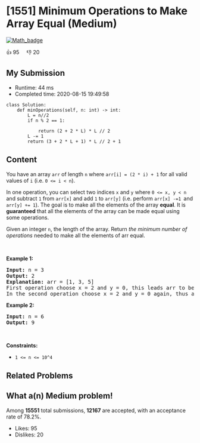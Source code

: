 # [1551] Minimum Operations to Make Array Equal (Medium)

[![Math_badge](https://img.shields.io/badge/topic-Math-green.svg)](https://leetcode.com/problems/minimum-operations-to-make-array-equal/) 

:+1: 95 &nbsp; &nbsp; :thumbsdown: 20

## My Submission

- Runtime: 44 ms
- Completed time: 2020-08-15 19:49:58

```python3
class Solution:
    def minOperations(self, n: int) -> int:
        L = n//2
        if n % 2 == 1:

            return (2 + 2 * L) * L // 2
        L -= 1
        return (3 + 2 * L + 1) * L // 2 + 1
```

## Content
<p>You have an array <code>arr</code> of length <code>n</code> where <code>arr[i] = (2 * i) + 1</code> for all valid values of <code>i</code> (i.e. <code>0 &lt;= i &lt; n</code>).</p>

<p>In one operation, you can select two indices <code>x</code>&nbsp;and <code>y</code> where <code>0 &lt;= x, y &lt; n</code> and subtract <code>1</code> from <code>arr[x]</code> and add <code>1</code> to <code>arr[y]</code>&nbsp;(i.e. perform <code>arr[x] -=1&nbsp;</code>and <code>arr[y] += 1</code>).&nbsp;The goal is to make all the elements of the array <strong>equal</strong>. It is <strong>guaranteed</strong> that all the elements of the array can be made equal using some operations.</p>

<p>Given an integer <code>n</code>, the length of the array. Return <em>the minimum number of operations</em> needed to make&nbsp;all the elements of arr equal.</p>

<p>&nbsp;</p>
<p><strong>Example 1:</strong></p>

<pre>
<strong>Input:</strong> n = 3
<strong>Output:</strong> 2
<strong>Explanation:</strong> arr = [1, 3, 5]
First operation choose x = 2 and y = 0, this leads arr to be [2, 3, 4]
In the second operation choose x = 2 and y = 0 again, thus arr = [3, 3, 3].
</pre>

<p><strong>Example 2:</strong></p>

<pre>
<strong>Input:</strong> n = 6
<strong>Output:</strong> 9
</pre>

<p>&nbsp;</p>
<p><strong>Constraints:</strong></p>

<ul>
	<li><code>1 &lt;= n &lt;= 10^4</code></li>
</ul>

## Related Problems


## What a(n) Medium problem!
Among **15551** total submissions, **12167** are accepted, with an acceptance rate of 78.2%. <br>

- Likes: 95
- Dislikes: 20


